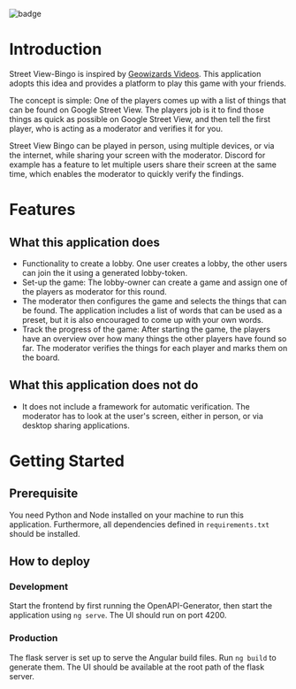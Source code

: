 ![badge](https://img.shields.io/endpoint?url=https://gist.githubusercontent.com/EuleMitKeule/be76ee17e9743cffe36884b6b9ffcb54/raw/coverage.json)

# Introduction

Street View-Bingo is inspired by [Geowizards Videos](https://www.youtube.com/watch?v=3B72lu2WdEo). 
This application adopts this idea and provides a platform to play this game with your friends.

The concept is simple: One of the players comes up with a list of things that can be found on Google Street View. The players job is it to find those things as quick as possible on Google Street View, and then tell the first player, who is acting as a moderator and verifies it for you.

Street View Bingo can be played in person, using multiple devices, or via the internet, while sharing your screen with the moderator. Discord for example has a feature to let multiple users share their screen at the same time, which enables the moderator to quickly verify the findings.

# Features

## What this application does
* Functionality to create a lobby. One user creates a lobby, the other users can join the it using a generated lobby-token.
* Set-up the game: The lobby-owner can create a game and assign one of the players as moderator for this round.
* The moderator then configures the game and selects the things that can be found. The application includes a list of words that can be used as a preset, but it is also encouraged to come up with your own words.
* Track the progress of the game: After starting the game, the players have an overview over how many things the other players have found so far. The moderator verifies the things for each player and marks them on the board.

## What this application does not do
* It does not include a framework for automatic verification. The moderator has to look at the user's screen, either in person, or via desktop sharing applications.

# Getting Started

## Prerequisite

You need Python and Node installed on your machine to run this application. Furthermore, all dependencies defined in ``requirements.txt`` should be installed.

## How to deploy

### Development

Start the frontend by first running the OpenAPI-Generator, then start the application using ``ng serve``. The UI should run on port 4200.

### Production

The flask server is set up to serve the Angular build files. Run ``ng build`` to generate them. The UI should be available at the root path of the flask server.

